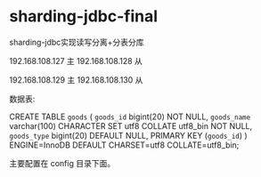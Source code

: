 # sharding-jdbc-final
sharding-jdbc实现读写分离+分表分库

192.168.108.127 主
192.168.108.128 从

192.168.108.129 主
192.168.108.130 从

数据表:

CREATE TABLE `goods` (
  `goods_id` bigint(20) NOT NULL,
  `goods_name` varchar(100) CHARACTER SET utf8 COLLATE utf8_bin NOT NULL,
  `goods_type` bigint(20) DEFAULT NULL,
  PRIMARY KEY (`goods_id`)
) ENGINE=InnoDB DEFAULT CHARSET=utf8 COLLATE=utf8_bin;

主要配置在 config 目录下面。
